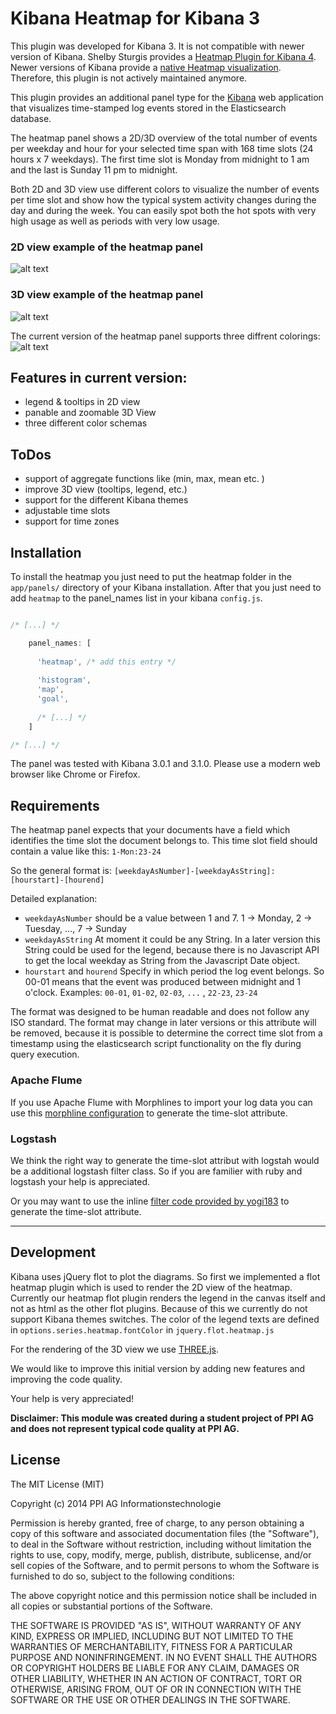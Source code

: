 # Kibana Heatmap for Kibana 3

This plugin was developed for Kibana 3. It is not compatible with newer version of Kibana. Shelby Sturgis provides a [Heatmap Plugin for Kibana 4](https://github.com/stormpython/heatmap). Newer versions of Kibana provide a [native Heatmap visualization](https://www.elastic.co/guide/en/kibana/current/heat-map.html). Therefore, this plugin is not actively maintained anymore. 

This plugin provides an additional panel type for the [Kibana](http://www.elasticsearch.org/overview/kibana/) web application 
that visualizes time-stamped log events stored in the Elasticsearch database. 

The heatmap panel shows a 2D/3D overview of the total number of events 
per weekday and hour for your selected time span with 168 time slots 
(24 hours x 7 weekdays). The first time slot is Monday from midnight to 1 am 
and the last is Sunday 11 pm to midnight. 

Both 2D and 3D view use different colors to visualize the number of events 
per time slot and show how the typical system activity changes
during the day and during the week. You can easily spot both the hot spots with 
very high usage as well as periods with very low usage. 

### 2D view example of the heatmap panel
![alt text](../../raw/master/img/heatmap-overview.png "heatmap in 2D view")




### 3D view example of the heatmap  panel
![alt text](../../raw/master/img/heatmap-3D.png "heatmap in 3D view")


The current version of the heatmap panel supports three diffrent colorings:
![alt text](../../raw/master/img/heatmap-coloring.png "three diffrent heatmap colorings")


## Features in current version:
 - legend & tooltips in 2D view
 - panable and zoomable 3D View
 - three different color schemas

## ToDos 
- support of aggregate functions like (min, max, mean etc. )
- improve 3D view (tooltips, legend, etc.)
- support for the different Kibana themes
- adjustable time slots
- support for time zones


## Installation 

To install the heatmap you just need to put the heatmap folder in the ```app/panels/``` directory of your Kibana installation.
After that you just need to add ```heatmap``` to the panel_names list in your kibana ```config.js```.

```js

/* [...] */

    panel_names: [
      
      'heatmap', /* add this entry */
      
      'histogram',
      'map',
      'goal',
      
      /* [...] */
    ]

/* [...] */

```
The panel was tested with Kibana 3.0.1 and 3.1.0.
Please use a modern web browser like Chrome or Firefox. 


## Requirements

The heatmap panel expects that your documents have a field which identifies the time slot the document belongs to.
This time slot field should contain a value like this: ```1-Mon:23-24``` 

So the general format is: ```[weekdayAsNumber]-[weekdayAsString]:[hourstart]-[hourend]```

Detailed explanation: 

 * ```weekdayAsNumber``` should be a value between 1 and 7. 1 -> Monday, 2 -> Tuesday, ..., 7 -> Sunday
 * ```weekdayAsString``` At moment it could be any String. In a later version this String could be used for the legend, because there is no Javascript API to get the local weekday as String from the Javascript Date object.
 * ```hourstart``` and ```hourend``` Specify in which period the log event belongs. So 00-01 means that the event was produced between midnight and 1 o'clock. Examples: ```00-01```, ```01-02```, ```02-03```, ```...``` , ```22-23```, ```23-24```

The format was designed to be human readable and does not follow any ISO standard. The format may change in later versions or this attribute will be removed, because it is possible to determine the correct time slot from a timestamp using the elasticsearch script functionality on the fly during query execution.

### Apache Flume

If you use Apache Flume with Morphlines to import your log data you can use this [morphline configuration](morphline.conf) to generate the time-slot attribute.


### Logstash

We think the right way to generate the time-slot attribut with logstah would be a additional logstash filter class. So if you are familier with ruby and logstash your help is appreciated.

Or you may want to use the inline [filter code provided by yogi183](https://github.com/ppi-ag/kibana-heatmap/issues/1#issuecomment-49777657) to generate the time-slot attribute.


* * * 


## Development

Kibana uses jQuery flot to plot the diagrams. So first we implemented a flot heatmap plugin which is used to render the 2D view of the heatmap. 
Currently our heatmap flot plugin renders the legend in the canvas itself and not as html as the other flot plugins. 
Because of this we currently do not support Kibana themes switches. The color of the legend texts are defined in ```options.series.heatmap.fontColor``` in ```jquery.flot.heatmap.js```

For the rendering of the 3D view we use [THREE.js](http://threejs.org/).

We would like to improve this initial version by adding new features and improving the code quality.

Your help is very appreciated!


**Disclaimer: This module was created during a student project of PPI AG and 
does not represent typical code quality at PPI AG.**


## License

The MIT License (MIT)

Copyright (c) 2014 PPI AG Informationstechnologie

Permission is hereby granted, free of charge, to any person obtaining a copy
of this software and associated documentation files (the "Software"), to deal
in the Software without restriction, including without limitation the rights
to use, copy, modify, merge, publish, distribute, sublicense, and/or sell
copies of the Software, and to permit persons to whom the Software is
furnished to do so, subject to the following conditions:

The above copyright notice and this permission notice shall be included in
all copies or substantial portions of the Software.

THE SOFTWARE IS PROVIDED "AS IS", WITHOUT WARRANTY OF ANY KIND, EXPRESS OR
IMPLIED, INCLUDING BUT NOT LIMITED TO THE WARRANTIES OF MERCHANTABILITY,
FITNESS FOR A PARTICULAR PURPOSE AND NONINFRINGEMENT. IN NO EVENT SHALL THE
AUTHORS OR COPYRIGHT HOLDERS BE LIABLE FOR ANY CLAIM, DAMAGES OR OTHER
LIABILITY, WHETHER IN AN ACTION OF CONTRACT, TORT OR OTHERWISE, ARISING FROM,
OUT OF OR IN CONNECTION WITH THE SOFTWARE OR THE USE OR OTHER DEALINGS IN
THE SOFTWARE.
